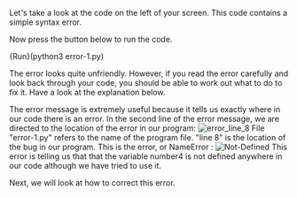 Let's take a look at the code on the left of your screen. This code contains a simple syntax error.

Now press the button below to run the code.


{Run}(python3 error-1.py)


The error looks quite unfriendly. However, if you read the error carefully and look back through your code, you should be able to work out what to do to fix it. Have a look at the explanation below.

The error message is extremely useful because it tells us exactly where in our code there is an error.  In the second line of the error message, we are directed to the location of the error in our program: 
![error_line_8](https://global-pixel.codio.io/error_line_8.png)
File "error-1.py" refers to the name of the program file. "line 8" is the location of the bug in our program. 
This is the error, or NameError :
![Not-Defined](https://global-pixel.codio.io/not_defined.png)
This error is telling us that that the variable number4 is not defined anywhere in our code although we have tried to use it.




Next, we will look at how to correct this error. 